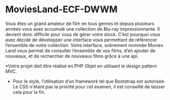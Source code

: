 # MoviesLand-ECF-DWWM
<p>Vous êtes un grand amateur de film en tous genres et depuis plusieurs années
vous avez accumulé une collection de Blu-ray impressionnante. Il devient donc
difficile pour vous de gérer votre stock. C’est pourquoi vous avez décidé de
développer une interface vous permettant de référencer l’ensemble de votre
collection. Votre interface, sobrement nommée Movies Land vous permet de
consulter l’ensemble de vos films, d’en ajouter de nouveaux, et de rechercher de
nouveaux films grâce à une api.</p> 

<p>*Votre projet doit être réalisé en PHP Objet en utilisant le design pattern MVC.

* Pour le style, l’utilisation d’un framework tel que Bootstrap est autorisée. Le
CSS n'étant pas la priorité pour cet examen, il est conseillé de laisser cela
pour la fin.</p>
